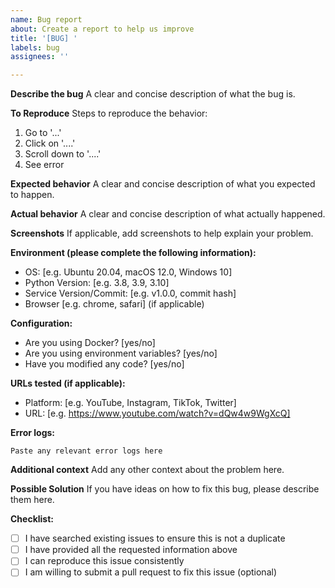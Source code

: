 ```yaml
---
name: Bug report
about: Create a report to help us improve
title: '[BUG] '
labels: bug
assignees: ''

---
```


**Describe the bug**
A clear and concise description of what the bug is.

**To Reproduce**
Steps to reproduce the behavior:
1. Go to '...'
2. Click on '....'
3. Scroll down to '....'
4. See error

**Expected behavior**
A clear and concise description of what you expected to happen.

**Actual behavior**
A clear and concise description of what actually happened.

**Screenshots**
If applicable, add screenshots to help explain your problem.

**Environment (please complete the following information):**
 - OS: [e.g. Ubuntu 20.04, macOS 12.0, Windows 10]
 - Python Version: [e.g. 3.8, 3.9, 3.10]
 - Service Version/Commit: [e.g. v1.0.0, commit hash]
 - Browser [e.g. chrome, safari] (if applicable)

**Configuration:**
 - Are you using Docker? [yes/no]
 - Are you using environment variables? [yes/no]
 - Have you modified any code? [yes/no]

**URLs tested (if applicable):**
- Platform: [e.g. YouTube, Instagram, TikTok, Twitter]
- URL: [e.g. https://www.youtube.com/watch?v=dQw4w9WgXcQ]

**Error logs:**
```
Paste any relevant error logs here
```

**Additional context**
Add any other context about the problem here.

**Possible Solution**
If you have ideas on how to fix this bug, please describe them here.

**Checklist:**
- [ ] I have searched existing issues to ensure this is not a duplicate
- [ ] I have provided all the requested information above
- [ ] I can reproduce this issue consistently
- [ ] I am willing to submit a pull request to fix this issue (optional)